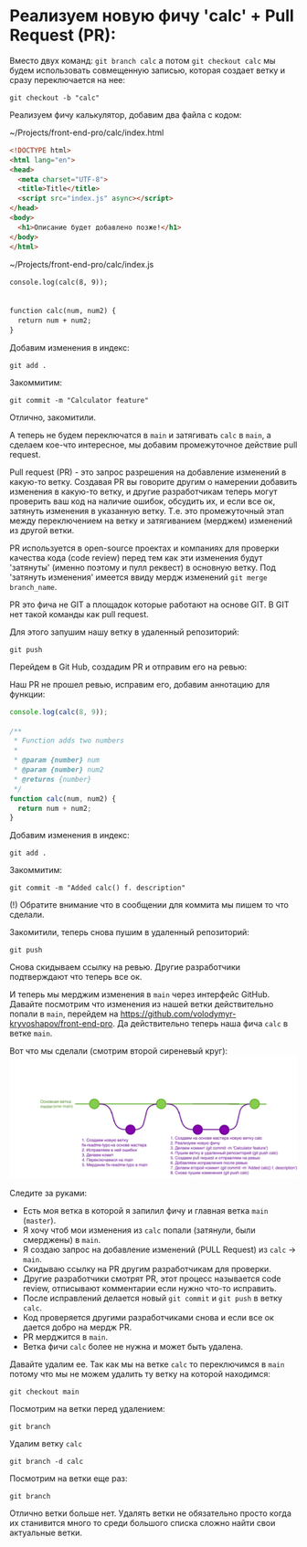 # Реализуем новую фичу 'calc' + Pull Request (PR):

Вместо двух команд: `git branch calc` а потом `git checkout calc` мы будем использовать совмещенную записью, которая создает ветку и сразу переключается на нее:

```
git checkout -b "calc"
```

Реализуем фичу калькулятор, добавим два файла с кодом:

~/Projects/front-end-pro/calc/index.html

```html
<!DOCTYPE html>
<html lang="en">
<head>
  <meta charset="UTF-8">
  <title>Title</title>
  <script src="index.js" async></script>
</head>
<body>
  <h1>Описание будет добавлено позже!</h1>
</body>
</html>
```

~/Projects/front-end-pro/calc/index.js

```html
console.log(calc(8, 9));


function calc(num, num2) {
  return num + num2;
}
```

Добавим изменения в индекс:

```
git add .
```

Закоммитим:

```
git commit -m "Calculator feature"
```

Отлично, закомитили.

А теперь не будем переключатся в `main` и затягивать `calc` в `main`, а сделаем кое-что интересное, мы добавим промежуточное действие pull request.

Pull request (PR) - это запрос разрешения на добавление изменений в какую-то ветку. Создавая PR вы говорите другим о намерении добавить изменения в какую-то ветку, и другие разработчикам теперь могут проверить ваш код на наличие ошибок, обсудить их, и если все ок, затянуть изменения в указанную ветку. Т.е. это промежуточный этап между переключением на ветку и затягиванием (мерджем) изменений из другой ветки.

PR используется в open-source проектах и компаниях для проверки качества кода (code review) перед тем как эти изменения будут 'затянуты' (именно поэтому и пулл реквест) в основную ветку. Под 'затянуть изменения' имеется ввиду мердж изменений `git merge branch_name`.

PR это фича не GIT а площадок которые работают на основе GIT. В GIT нет такой команды как pull request.

Для этого запушим нашу ветку в удаленный репозиторий:

```
git push
```

Перейдем в Git Hub, создадим PR и отправим его на ревью:

Наш PR не прошел ревью, исправим его, добавим аннотацию для функции:

```javascript
console.log(calc(8, 9));

/**
 * Function adds two numbers
 *
 * @param {number} num
 * @param {number} num2
 * @returns {number}
 */
function calc(num, num2) {
  return num + num2;
}
```

Добавим изменения в индекс:

```
git add .
```

Закоммитим:

```
git commit -m "Added calc() f. description"
```

(!) Обратите внимание что в сообщении для коммита мы пишем то что сделали.

Закомитили, теперь снова пушим в удаленный репозиторий:

```
git push
```

Снова скидываем ссылку на ревью. Другие разработчики подтверждают что теперь все ок.

И теперь мы мерджим изменения в `main` через интерфейс GitHub. Давайте посмотрим что изменения из нашей ветки действительно попали в `main`, перейдем на https://github.com/volodymyr-kryvoshapov/front-end-pro. Да действительно теперь наша фича `calc` в ветке `main`.

Вот что мы сделали (смотрим второй сиреневый круг):
<img src="../git-branch.png" width="700">

Следите за руками:
- Есть моя ветка в которой я запилил фичу и главная ветка `main` (`master`).
- Я хочу чтоб мои изменения из `calc` попали (затянули, были смерджены) в `main`.
- Я создаю запрос на добавление изменений (PULL Request) из `calc` -> `main`.
- Скидываю ссылку на PR другим разработчикам для проверки.
- Другие разработчики смотрят PR, этот процесс называется code review, отписывают комментарии если нужно что-то исправить.
- После исправлений делается новый `git commit` и `git push` в ветку `calc`.
- Код проверяется другими разработчиками снова и если все ок дается добро на мердж PR.
- PR мерджится в `main`.
- Ветка фичи `calc` более не нужна и может быть удалена.

Давайте удалим ее. Так как мы на ветке `calc` то переключимся в `main` потому что мы не можем удалить ту ветку на которой находимся:

```
git checkout main
```

Посмотрим на ветки перед удалением:

```
git branch
```

Удалим ветку `calc`

```
git branch -d calc
```

Посмотрим на ветки еще раз:

```
git branch
```

Отлично ветки больше нет. Удалять ветки не обязательно просто когда их станивится много то среди большого списка сложно найти свои актуальные ветки.
